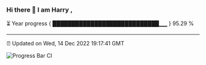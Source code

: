 ### Hi there 👋 I am Harry , 

⏳ Year progress { ████████████████████████████▁▁ } 95.29 %

---

⏰ Updated on Wed, 14 Dec 2022 19:17:41 GMT

![Progress Bar CI](https://github.com/duykhang68/duykhang68/workflows/Progress%20Bar%20CI/badge.svg)
